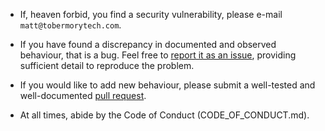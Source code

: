 * If, heaven forbid, you find a security vulnerability, please e-mail
  `matt@tobermorytech.com`.

* If you have found a discrepancy in documented and observed behaviour, that
  is a bug.  Feel free to [report it as an
  issue](https://github.com/tobermorytech/acmevoke/issues), providing
  sufficient detail to reproduce the problem.

* If you would like to add new behaviour, please submit a well-tested and
  well-documented [pull
  request](https://github.com/tobermorytech/acmevoke/pulls).

* At all times, abide by the Code of Conduct (CODE_OF_CONDUCT.md).
